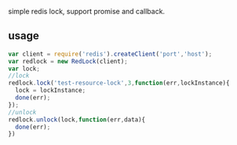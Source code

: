 simple redis lock, support promise and callback.

## usage

```js
var client = require('redis').createClient('port','host');
var redlock = new RedLock(client);
var lock;
//lock
redlock.lock('test-resource-lock',3,function(err,lockInstance){
  lock = lockInstance;
  done(err);
});
//unlock
redlock.unlock(lock,function(err,data){
  done(err);
}) 
```